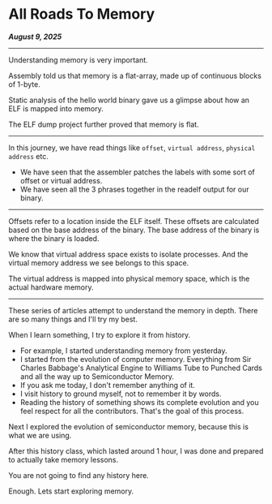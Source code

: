 # All Roads To Memory

_**August 9, 2025**_

***

Understanding memory is very important.

Assembly told us that memory is a flat-array, made up of continuous blocks of 1-byte.

Static analysis of the hello world binary gave us a glimpse about how an ELF is mapped into memory.

The ELF dump project further proved that memory is flat.

***

In this journey, we have read things like `offset`, `virtual address`, `physical address` etc.

* We have seen that the assembler patches the labels with some sort of offset or virtual address.
* We have seen all the 3 phrases together in the readelf output for our binary.

***

Offsets refer to a location inside the ELF itself. These offsets are calculated based on the base address of the binary. The base address of the binary is where the binary is loaded.

We know that virtual address space exists to isolate processes. And the virtual memory address we see belongs to this space.

The virtual address is mapped into physical memory space, which is the actual hardware memory.

***

These series of articles attempt to understand the memory in depth. There are so many things and I'll try my best.

When I learn something, I try to explore it from history.

* For example, I started understanding memory from yesterday.
* I started from the evolution of computer memory. Everything from Sir Charles Babbage's Analytical Engine to Williams Tube to Punched Cards and all the way up to Semiconductor Memory.
* If you ask me today, I don't remember anything of it.
* I visit history to ground myself, not to remember it by words.
* Reading the history of something shows its complete evolution and you feel respect for all the contributors. That's the goal of this process.

Next I explored the evolution of semiconductor memory, because this is what we are using.

After this history class, which lasted around 1 hour, I was done and prepared to actually take memory lessons.

You are not going to find any history here.

Enough. Lets start exploring memory.
